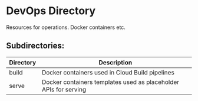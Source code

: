 # DevOps Directory

Resources for operations. Docker containers etc.

## Subdirectories:

| Directory | Description                                                      |
| --------- | ---------------------------------------------------------------- |
| build     | Docker containers used in Cloud Build pipelines                  |
| serve     | Docker containers templates used as placeholder APIs for serving |
